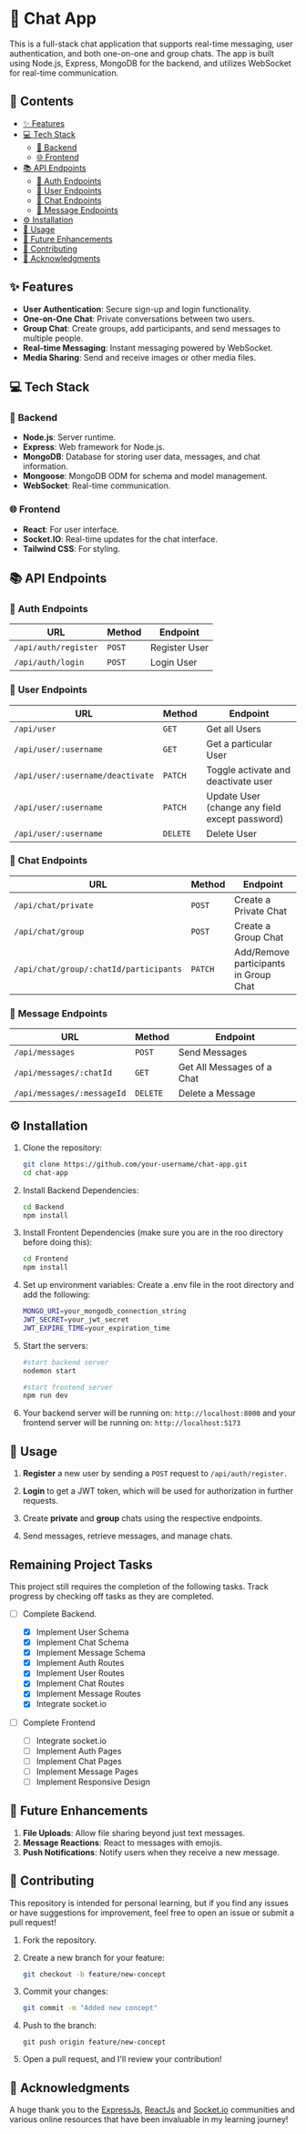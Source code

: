 # 💬 Chat App

This is a full-stack chat application that supports real-time messaging, user authentication, and both one-on-one and group chats. The app is built using Node.js, Express, MongoDB for the backend, and utilizes WebSocket for real-time communication.

## 📜 Contents

- [✨ Features](#✨-features)
- [💻 Tech Stack](#💻-tech-stack)
  - [🔧 Backend](#🔧-backend)
  - [🌐 Frontend](#🌐-frontend)
- [📚 API Endpoints](#📚-api-endpoints)
  - [🔐 Auth Endpoints](#🔐-auth-endpoints)
  - [👤 User Endpoints](#👤-user-endpoints)
  - [💬 Chat Endpoints](#💬-chat-endpoints)
  - [📩 Message Endpoints](#📩-message-endpoints)
- [⚙️ Installation](#️⚙️-installation)
- [🚀 Usage](#🚀-usage)
- [🔮 Future Enhancements](#🔮-future-enhancements)
- [🤝 Contributing](#🤝-contributing)
- [👏 Acknowledgments](#👏-acknowledgments)

## ✨ <a name="features">Features</a>

- **User Authentication**: Secure sign-up and login functionality.
- **One-on-One Chat**: Private conversations between two users.
- **Group Chat**: Create groups, add participants, and send messages to multiple people.
- **Real-time Messaging**: Instant messaging powered by WebSocket.
- **Media Sharing**: Send and receive images or other media files.

## 💻 <a name="tech-stack">Tech Stack</a>

### 🔧 <a name="backend">Backend</a>

- **Node.js**: Server runtime.
- **Express**: Web framework for Node.js.
- **MongoDB**: Database for storing user data, messages, and chat information.
- **Mongoose**: MongoDB ODM for schema and model management.
- **WebSocket**: Real-time communication.

### 🌐 <a name="frontend">Frontend</a>

- **React**: For user interface.
- **Socket.IO**: Real-time updates for the chat interface.
- **Tailwind CSS**: For styling.

## 📚 <a name="api-endpoints">API Endpoints</a>

### 🔐 <a name="auth-endpoints">Auth Endpoints</a>

| URL                  | Method | Endpoint      |
| -------------------- | ------ | ------------- |
| `/api/auth/register` | `POST` | Register User |
| `/api/auth/login`    | `POST` | Login User    |

### 👤 <a name="user-endpoints">User Endpoints</a>

| URL                              | Method   | Endpoint                                       |
| -------------------------------- | -------- | ---------------------------------------------- |
| `/api/user`                      | `GET`    | Get all Users                                  |
| `/api/user/:username`            | `GET`    | Get a particular User                          |
| `/api/user/:username/deactivate` | `PATCH`  | Toggle activate and deactivate user            |
| `/api/user/:username`            | `PATCH ` | Update User (change any field except password) |
| `/api/user/:username`            | `DELETE` | Delete User                                    |

### 💬 <a name="chat-endpoints">Chat Endpoints</a>

| URL                                    | Method  | Endpoint                              |
| -------------------------------------- | ------- | ------------------------------------- |
| `/api/chat/private`                    | `POST`  | Create a Private Chat                 |
| `/api/chat/group`                      | `POST ` | Create a Group Chat                   |
| `/api/chat/group/:chatId/participants` | `PATCH` | Add/Remove participants in Group Chat |

### 📩 <a name="message-endpoints">Message Endpoints</a>

| URL                        | Method   | Endpoint                   |
| -------------------------- | -------- | -------------------------- |
| `/api/messages`            | `POST`   | Send Messages              |
| `/api/messages/:chatId`    | `GET`    | Get All Messages of a Chat |
| `/api/messages/:messageId` | `DELETE` | Delete a Message           |

## ⚙️ <a name="installation">Installation</a>

1. Clone the repository:

   ```bash
   git clone https://github.com/your-username/chat-app.git
   cd chat-app
   ```

2. Install Backend Dependencies:

   ```bash
   cd Backend
   npm install
   ```

3. Install Frontent Dependencies (make sure you are in the roo directory before doing this):

   ```bash
   cd Frontend
   npm install
   ```

4. Set up environment variables: Create a .env file in the root directory and add the following:

   ```bash
   MONGO_URI=your_mongodb_connection_string
   JWT_SECRET=your_jwt_secret
   JWT_EXPIRE_TIME=your_expiration_time
   ```

5. Start the servers:

   ```bash
   #start backend server
   nodemon start

   #start frontend server
   npm run dev
   ```

6. Your backend server will be running on: `http://localhost:8000` and your frontend server will be running on: `http://localhost:5173`

## 🚀 <a name="Usage">Usage</a>

1. **Register** a new user by sending a `POST` request to `/api/auth/register.`

2. **Login** to get a JWT token, which will be used for authorization in further requests.

3. Create **private** and **group** chats using the respective endpoints.

4. Send messages, retrieve messages, and manage chats.

## Remaining Project Tasks

This project still requires the completion of the following tasks. Track progress by checking off tasks as they are completed.

- [ ] Complete Backend.

  - [x] Implement User Schema
  - [x] Implement Chat Schema
  - [x] Implement Message Schema
  - [x] Implement Auth Routes
  - [x] Implement User Routes
  - [x] Implement Chat Routes
  - [x] Implement Message Routes
  - [x] Integrate socket.io

- [ ] Complete Frontend
  - [ ] Integrate socket.io
  - [ ] Implement Auth Pages
  - [ ] Implement Chat Pages
  - [ ] Implement Message Pages
  - [ ] Implement Responsive Design

## 🔮 <a name="fututre-enhancements">Future Enhancements</a>

1. **File Uploads**: Allow file sharing beyond just text messages.
2. **Message Reactions**: React to messages with emojis.
3. **Push Notifications**: Notify users when they receive a new message.

## 🤝 <a name="contributing">Contributing</a>

This repository is intended for personal learning, but if you find any issues or have suggestions for improvement, feel free to open an issue or submit a pull request!

1. Fork the repository.

2. Create a new branch for your feature:

   ```bash
   git checkout -b feature/new-concept
   ```

3. Commit your changes:

   ```bash
   git commit -m "Added new concept"
   ```

4. Push to the branch:

   ```
   git push origin feature/new-concept
   ```

5. Open a pull request, and I'll review your contribution!

## 👏 <a name="acknowledgement">Acknowledgments</a>

A huge thank you to the [ExpressJs](https://expressjs.com), [ReactJs](https://react.dev) and [Socket.io](https://socket.io) communities and various online resources that have been invaluable in my learning journey!
